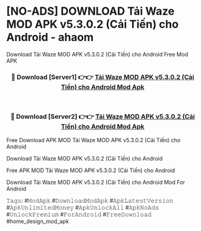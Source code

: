 # [NO-ADS] DOWNLOAD Tải Waze MOD APK v5.3.0.2 (Cải Tiến) cho Android - ahaom
Download Tải Waze MOD APK v5.3.0.2 (Cải Tiến) cho Android Free Mod APK

<div align="center">
<h3>🔴 Download [Server1] 👉👉 <a href="https://apk-comot.site?title=Tải_Waze_MOD_APK_v5.3.0.2_(Cải_Tiến)_cho_Android">Tải Waze MOD APK v5.3.0.2 (Cải Tiến) cho Android Mod Apk</a></h3><br>

<h3>🔴 Download [Server2] 👉👉 <a href="https://apk-comot.site?title=Tải_Waze_MOD_APK_v5.3.0.2_(Cải_Tiến)_cho_Android">Tải Waze MOD APK v5.3.0.2 (Cải Tiến) cho Android Mod Apk</a></h3>
</div>


Free Download APK MOD Tải Waze MOD APK v5.3.0.2 (Cải Tiến) cho Android

Download Tải Waze MOD APK v5.3.0.2 (Cải Tiến) cho Android 

Free APK MOD Tải Waze MOD APK v5.3.0.2 (Cải Tiến) cho Android 

Download Tải Waze MOD APK v5.3.0.2 (Cải Tiến) cho Android Mod For Android

𝚃𝚊𝚐𝚜: #𝙼𝚘𝚍𝙰𝚙𝚔 #𝙳𝚘𝚠𝚗𝚕𝚘𝚊𝚍𝙼𝚘𝚍𝙰𝚙𝚔 #𝙰𝚙𝚔𝙻𝚊𝚝𝚎𝚜𝚝𝚅𝚎𝚛𝚜𝚒𝚘𝚗 #𝙰𝚙𝚔𝚄𝚗𝚕𝚒𝚖𝚒𝚝𝚎𝚍𝙼𝚘𝚗𝚎𝚢 #𝙰𝚙𝚔𝚄𝚗𝚕𝚘𝚌𝚔𝙰𝚕𝚕 #𝙰𝚙𝚔𝙽𝚘𝙰𝚍𝚜 #𝚄𝚗𝚕𝚘𝚌𝚔𝙿𝚛𝚎𝚖𝚒𝚞𝚖 #𝙵𝚘𝚛𝙰𝚗𝚍𝚛𝚘𝚒𝚍 #𝙵𝚛𝚎𝚎𝙳𝚘𝚠𝚗𝚕𝚘𝚊𝚍 #home_design_mod_apk